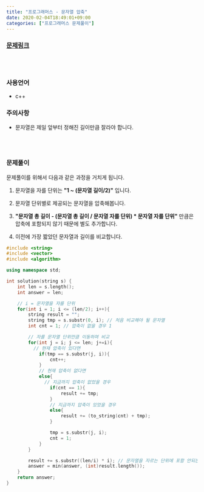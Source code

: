 ```yaml
---
title: "프로그래머스 - 문자열 압축"
date: 2020-02-04T18:49:01+09:00
categories: ["프로그래머스 문제풀이"]
---
```


### [문제링크](https://programmers.co.kr/learn/courses/30/lessons/60057)

<br><br>

### 사용언어

- c++

### 주의사항

- 문자열은 제일 앞부터 정해진 길이만큼 잘라야 합니다.

<br><br>

### 문제풀이

문제풀이를 위해서 다음과 같은 과정을 거치게 됩니다.

1. 문자열을 자를 단위는 **"1 ~ (문자열 길이/2)"** 입니다.

2. 문자열 단위별로 제공되는 문자열을 압축해봅니다.

3. **"문자열 총 길이 - (문자열 총 길이 / 문자열 자를 단위) * 문자열 자를 단위"** 만큼은 압축에 포함되지 않기 때문에 별도 추가합니다.

4. 이전에 가장 짧았던 문자열과 길이를 비교합니다.


~~~c++
#include <string>
#include <vector>
#include <algorithm>

using namespace std;

int solution(string s) {
    int len = s.length();
    int answer = len;

    // i = 문자열을 자를 단위
    for(int i = 1; i <= (len/2); i++){
        string result = "";
        string tmp = s.substr(0, i); // 처음 비교해야 될 문자열
        int cnt = 1; // 압축이 없을 경우 1

        // 자를 문자열 단위만큼 이동하며 비교
        for(int j = i; j <= len; j+=i){
          // 현재 압축이 있다면
            if(tmp == s.substr(j, i)){
                cnt++;
            }
            // 현재 압축이 없다면
            else{
              // 지금까지 압축이 없었을 경우
                if(cnt == 1){
                    result += tmp;
                }
                // 지금까지 압축이 있었을 경우
                else{
                    result += (to_string(cnt) + tmp);
                }

                tmp = s.substr(j, i);
                cnt = 1;
            }
        }      

        result += s.substr((len/i) * i); // 문자열을 자르는 단위에 포함 안되는 문자열 추가
        answer = min(answer, (int)result.length());      
    }
    return answer;
}
~~~
